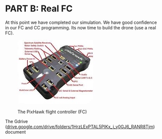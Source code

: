 # PART B: Real FC

At this point we have completed our simulation. We have good confidence in our FC and CC programming. Its now time to build the drone (use a real FC).&#x20;

<figure><img src=".gitbook/assets/image (1).png" alt=""><figcaption><p>The PixHawk flight controller (FC)</p></figcaption></figure>

The Gdrive ([drive.google.com/drive/folders/1HrzLExPTAL5PIKx\_j\_y0GJ6\_RANR8Tjm](https://drive.google.com/drive/folders/1HrzLExPTAL5PIKx\_j\_y0GJ6\_RANR8Tjm)) document
